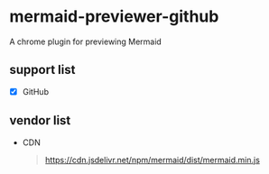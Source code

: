 # mermaid-previewer-github

A chrome plugin for previewing Mermaid

## support list

- [x] GitHub

## vendor list
- CDN
  > https://cdn.jsdelivr.net/npm/mermaid/dist/mermaid.min.js
